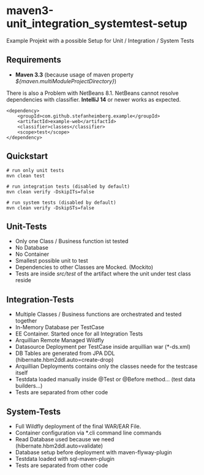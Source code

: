 # maven3-unit_integration_systemtest-setup

Example Projekt with a possible Setup for Unit / Integration / System Tests

## Requirements

- **Maven 3.3** (because usage of maven property *${maven.multiModuleProjectDirectory}*)

There is also a Problem with NetBeans 8.1. NetBeans cannot resolve dependencies with classifier. **IntelliJ 14** or newer works as expected.

    <dependency>
        <groupId>com.github.stefanheimberg.example</groupId>
        <artifactId>example-web</artifactId>
        <classifier>classes</classifier>
        <scope>test</scope>
    </dependency>


## Quickstart

    # run only unit tests
    mvn clean test
    
    # run integration tests (disabled by default)
    mvn clean verify -DskipITs=false
    
    # run system tests (disabled by default)
    mvn clean verify -DskipSTs=false

## Unit-Tests

- Only one Class / Business function ist tested
- No Database
- No Container
- Smallest possible unit to test
- Dependencies to other Classes are Mocked. (Mockito)
- Tests are inside *src/test* of the artifact where the unit under test class reside

## Integration-Tests

- Multiple Classes / Business functions are orchestrated and tested together
- In-Memory Database per TestCase
- EE Container. Started once for all Integration Tests
- Arquillian Remote Managed Wildfly
- Datasource Deployment per TestCase inside arquillian war (*-ds.xml)
- DB Tables are generated from JPA DDL (hibernate.hbm2ddl.auto=create-drop)
- Arquillian Deployments contains only the classes neede for the testcase itself
- Testdata loaded manually inside @Test or @Before method... (test data builders...)
- Tests are separated from other code

## System-Tests

- Full Wildfly deployment of the final WAR/EAR File.
- Container configuration via *.cli command line commands
- Read Database used because we need (hibernate.hbm2ddl.auto=validate)
- Database setup before deployment with maven-flyway-plugin
- Testdata loaded with sql-maven-plugin
- Tests are separated from other code

